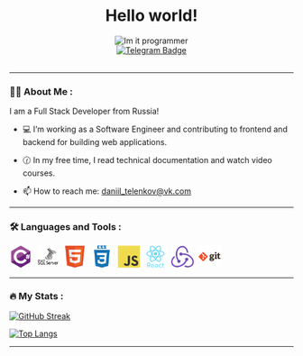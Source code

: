 <div id="header" align="center">
    <h1>Hello world!</h1>
  <img alt="Im it programmer" height=250 width=350 src="https://media.tenor.com/m1Mr-khUDVgAAAAC/anime-hacking.gif"/>
  <div id="badges">
  <a href="https://t.me/anillen">
    <img src="https://img.shields.io/badge/Telegram-blue?style=for-the-badge&logo=Telegram" alt="Telegram Badge"/>
  </a>
  </div>
  <img src="https://komarev.com/ghpvc/?username=anillen&style=flat-square&color=blue" alt=""/>
</div>

---

### :man_technologist: About Me :

I am a Full Stack Developer from Russia!

- :computer: I’m working as a Software Engineer and contributing to frontend and backend for building web applications.

- :clock130: In my free time, I read technical documentation and watch video courses.

- :mailbox: How to reach me: daniil_telenkov@vk.com

---

### :hammer_and_wrench: Languages and Tools :

<div>
  <img src="https://github.com/devicons/devicon/blob/master/icons/csharp/csharp-original.svg" title="C#" alt="C#" width="40" height="40"/>&nbsp;
  <img src="https://github.com/devicons/devicon/blob/master/icons/microsoftsqlserver/microsoftsqlserver-plain-wordmark.svg" title="MSSQLServer" alt="MSSQLServer" width="40" height="40"/>&nbsp;
  <img src="https://github.com/devicons/devicon/blob/master/icons/html5/html5-original.svg" title="HTML5" alt="HTML" width="40" height="40"/>&nbsp;
  <img src="https://github.com/devicons/devicon/blob/master/icons/css3/css3-plain-wordmark.svg"  title="CSS3" alt="CSS" width="40" height="40"/>&nbsp;
  <img src="https://github.com/devicons/devicon/blob/master/icons/javascript/javascript-original.svg" title="JavaScript" alt="JavaScript" width="40" height="40"/>&nbsp;
  <img src="https://github.com/devicons/devicon/blob/master/icons/react/react-original-wordmark.svg" title="React" alt="React" width="40" height="40"/>&nbsp;
  <img src="https://github.com/devicons/devicon/blob/master/icons/redux/redux-original.svg" title="Redux" alt="Redux " width="40" height="40"/>&nbsp;
  <img src="https://github.com/devicons/devicon/blob/master/icons/git/git-original-wordmark.svg" title="Git" **alt="Git" width="40" height="40"/>
</div>

  ---

### :fire: My Stats :

[![GitHub Streak](https://github-readme-streak-stats.herokuapp.com?user=anillen&theme=dark&border_radius=5&date_format=%5BY.%5Dn.j&mode=weekly&card_width=490)](https://git.io/streak-stats)

[![Top Langs](https://github-readme-stats.vercel.app/api/top-langs/?username=anillen&layout=compact&theme=vision-friendly-dark)](https://github.com/anuraghazra/github-readme-stats)

 ---
